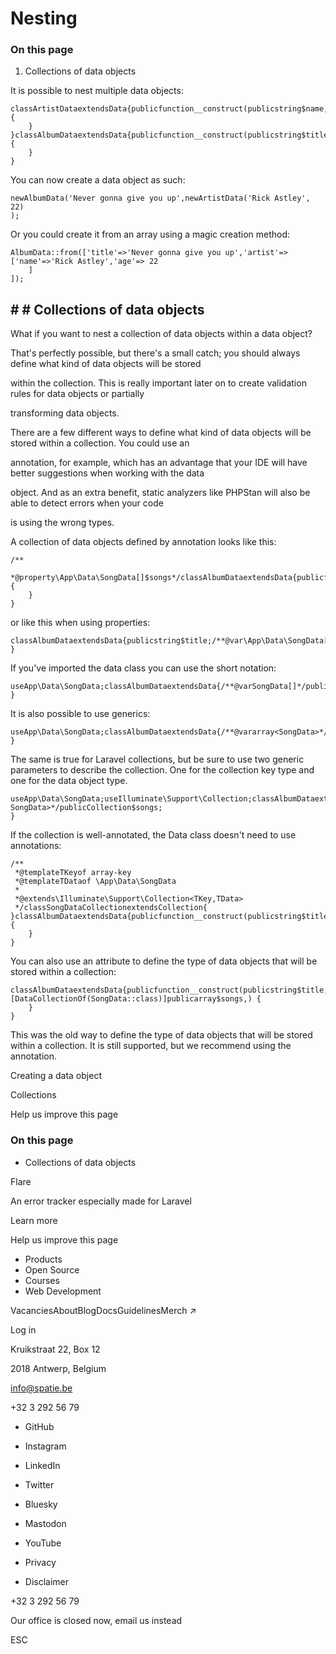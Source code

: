 # Nesting

### On this page

1. Collections of data objects

It is possible to nest multiple data objects:

```
classArtistDataextendsData{publicfunction__construct(publicstring$name,publicint$age,) {
    }
}classAlbumDataextendsData{publicfunction__construct(publicstring$title,publicArtistData$artist,) {
    }
}
```

You can now create a data object as such:

```
newAlbumData('Never gonna give you up',newArtistData('Rick Astley', 22)
);
```

Or you could create it from an array using a magic creation method:

```
AlbumData::from(['title'=>'Never gonna give you up','artist'=> ['name'=>'Rick Astley','age'=> 22
    ]
]);
```

## # # Collections of data objects

What if you want to nest a collection of data objects within a data object?

That's perfectly possible, but there's a small catch; you should always define what kind of data objects will be stored

within the collection. This is really important later on to create validation rules for data objects or partially

transforming data objects.

There are a few different ways to define what kind of data objects will be stored within a collection. You could use an

annotation, for example, which has an advantage that your IDE will have better suggestions when working with the data

object. And as an extra benefit, static analyzers like PHPStan will also be able to detect errors when your code

is using the wrong types.

A collection of data objects defined by annotation looks like this:

```
/**
 *@property\App\Data\SongData[]$songs*/classAlbumDataextendsData{publicfunction__construct(publicstring$title,publicarray$songs,) {
    }
}
```

or like this when using properties:

```
classAlbumDataextendsData{publicstring$title;/**@var\App\Data\SongData[]*/publicarray$songs;
}
```

If you've imported the data class you can use the short notation:

```
useApp\Data\SongData;classAlbumDataextendsData{/**@varSongData[]*/publicarray$songs;
}
```

It is also possible to use generics:

```
useApp\Data\SongData;classAlbumDataextendsData{/**@vararray<SongData>*/publicarray$songs;
}
```

The same is true for Laravel collections, but be sure to use two generic parameters to describe the collection. One for the collection key type and one for the data object type.

```
useApp\Data\SongData;useIlluminate\Support\Collection;classAlbumDataextendsData{/**@varCollection<int, SongData>*/publicCollection$songs;
}
```

If the collection is well-annotated, the Data class doesn't need to use annotations:

```
/**
 *@templateTKeyof array-key
 *@templateTDataof \App\Data\SongData
 *
 *@extends\Illuminate\Support\Collection<TKey,TData>
 */classSongDataCollectionextendsCollection{
}classAlbumDataextendsData{publicfunction__construct(publicstring$title,publicSongDataCollection$songs,) {
    }
}
```

You can also use an attribute to define the type of data objects that will be stored within a collection:

```
classAlbumDataextendsData{publicfunction__construct(publicstring$title,#[DataCollectionOf(SongData::class)]publicarray$songs,) {
    }
}
```

This was the old way to define the type of data objects that will be stored within a collection. It is still supported, but we recommend using the annotation.

Creating a data object

Collections

Help us improve this page

### On this page

- Collections of data objects

Flare

An error tracker especially made for Laravel

Learn more

Help us improve this page

- Products
- Open Source
- Courses
- Web Development

VacanciesAboutBlogDocsGuidelinesMerch ↗

Log in

Kruikstraat 22, Box 12

2018 Antwerp, Belgium

info@spatie.be

+32 3 292 56 79

- GitHub
- Instagram
- LinkedIn
- Twitter
- Bluesky
- Mastodon
- YouTube

- Privacy
- Disclaimer

+32 3 292 56 79

Our office is closed now, email us instead

ESC